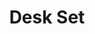 ---
title: "Desk Set"
year: 1957
rating: 4
stars: "★★★★"
rewatched: false
permalink: "desk-set"
watched_on: 2024-04-28
---